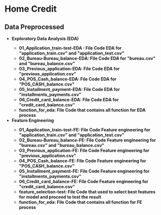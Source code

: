 # Home Credit
## Data Preprocessed
- <b>Exploratory Data Analysis (EDA)<b>
    - 01_Application_train-test-EDA : File Code EDA for "application_train.csv" and "application_test.csv"
    - 02_Bureau-Bureau_balance-EDA: File Code EDA for "bureau.csv" and "bureau_balance.csv"
    - 03_Previous_application-EDA: File Code EDA for "previous_application.csv"
    - 04_POS_Cash_balance-EDA: File Code EDA for "POS_CASH_balance.csv"
    - 05_Installment_payment-EDA: File Code EDA for "installments_payments.csv"
    - 06_Credit_card_balance-EDA: File Code EDA for "credit_card_balance.csv"
    - function_for_eda: File Code that contains all function for EDA process 
- <b>Feature Engineering<b>
    - 01_Application_train-test-FE: File Code Feature engineering for "application_train.csv" and "application_test.csv"
    - 02_Bureau-Bureau_balance-FE: File Code Feature engineering for "bureau.csv" and "bureau_balance.csv"
    - 03_Previous_application-FE: File Code Feature engineering for "previous_application.csv"
    - 04_POS_Cash_balance-FE: File Code Feature engineering for "POS_CASH_balance.csv"
    - 05_Installment_payment-FE: File Code Feature engineering for "installments_payments.csv"
    - 06_Credit_card_balance-FE: File Code Feature engineering for "credit_card_balance.csv"
    - feature_selection-test: File Code that used to select best features for model and proceed to test the result
    - function_for_eda: File Code that contains all function for FE process 
